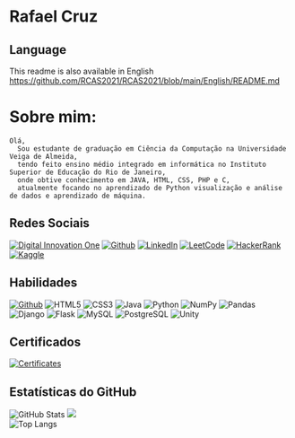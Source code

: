 # Rafael Cruz

## Language

This readme is also available in English
https://github.com/RCAS2021/RCAS2021/blob/main/English/README.md

# Sobre mim:
    Olá,
      Sou estudante de graduação em Ciência da Computação na Universidade Veiga de Almeida,
      tendo feito ensino médio integrado em informática no Instituto Superior de Educação do Rio de Janeiro,
      onde obtive conhecimento em JAVA, HTML, CSS, PHP e C,
      atualmente focando no aprendizado de Python visualização e análise de dados e aprendizado de máquina.

## Redes Sociais

[![Digital Innovation One](https://img.shields.io/badge/Digital%20Innovation%20One-blue)](https://web.dio.me/users/rcas2009?tab=skills)
[![Github](https://img.shields.io/badge/Github-000?style=for-the-badge&logo=github&logoColor=0E76A8)](https://github.com/RCAS2021)
[![LinkedIn](https://img.shields.io/badge/LinkedIn-%230077B5.svg?logo=linkedin&logoColor=white)](https://www.linkedin.com/in/rafael-cruz-arantes-da-silva-244a73199/)
[![LeetCode](https://img.shields.io/badge/LeetCode-yellow)](https://leetcode.com/RCAS2009/)
[![HackerRank](https://img.shields.io/badge/HackerRank-darklime)](https://www.hackerrank.com/profile/rafaelcr2020)
[![Kaggle](https://img.shields.io/badge/Kaggle-blue)](https://www.kaggle.com/rafaelcruza)

## Habilidades

[![Github](https://img.shields.io/badge/Github-000?style=for-the-badge&logo=github&logoColor=0E76A8)](https://github.com/RCAS2021)
![HTML5](https://img.shields.io/badge/HTML-000?style=for-the-badge&logo=html5&logoColor=30A3DC)
![CSS3](https://img.shields.io/badge/CSS3-000?style=for-the-badge&logo=css3&logoColor=E94D5F)
![Java](https://img.shields.io/badge/Java-000?style=for-the-badge&logo=openjdk)
![Python](https://img.shields.io/badge/Python-000?style=for-the-badge&logo=python)
![NumPy](https://img.shields.io/badge/numpy-%23013243.svg?style=for-the-badge&logo=numpy&logoColor=white) 
![Pandas](https://img.shields.io/badge/pandas-%23150458.svg?style=for-the-badge&logo=pandas&logoColor=white)
![Django](https://img.shields.io/badge/Django-092E20?style=for-the-badge&logo=django&logoColor=white)
![Flask](https://img.shields.io/badge/Flask-000000?style=for-the-badge&logo=flask&logoColor=white)
![MySQL](https://img.shields.io/badge/MySQL-00000F?style=for-the-badge&logo=mysql&logoColor=white)
![PostgreSQL](https://img.shields.io/badge/PostgreSQL-316192?style=for-the-badge&logo=postgresql&logoColor=white)
![Unity](https://img.shields.io/badge/Unity-100000?style=for-the-badge&logo=unity&logoColor=white)

## Certificados
[![Certificates](https://img.shields.io/badge/Github-000?style=for-the-badge&logo=github&logoColor=0E76A8)](https://github.com/RCAS2021/Certificados)

## Estatísticas do GitHub
![GitHub Stats](https://github-readme-stats.vercel.app/api?username=RCAS2021&theme=transparent&bg_color=000&border_color=30A3DC&show_icons=true&icon_color=30A3DC&title_color=E94D5F&text_color=FFF)
![](https://github-readme-streak-stats.herokuapp.com/?user=RCAS2021&theme=dark&hide_border=false)<br/>
![Top Langs](https://github-readme-stats-git-masterrstaa-rickstaa.vercel.app/api/top-langs/?username=RCAS2021&layout=compact&bg_color=000&border_color=30A3DC&title_color=E94D5F&text_color=FFF)
